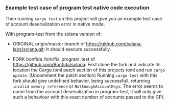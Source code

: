 ### Example test case of program test native code execution

Then running `cargo test` on this project will give you an example test case of account deserialization error in native mode.

With program-test from the solana version of:

- ORIGINAL origin/master branch of https://github.com/solana-labs/solana.git:
  It should execute successfully.

- FORK bonfida_fork/fix_program_test of https://github.com/Bonfida/solana:
  First clone the fork and indicate its location the Cargo.toml patch section of this projects toml and run `cargo update`. (Uncomment the patch section)
  Running `cargo test` with this fork should give undefined behavior, being successfull, returning `invalid memory reference` or `NotEnoughAccountKeys`.
  The error seems to come from the account deserialization in program-test, it will only give such a behaviour with this exact number of accounts passed to the CPI.
